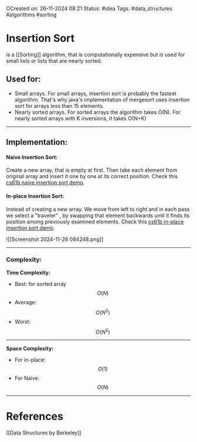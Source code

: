 OCreated on: 26-11-2024 08:21
Status: #idea
Tags: #data_structures #algorithms #sorting
# Insertion Sort
is a [[Sorting]] algorithm, that is computationally expensive but is used for small lists or lists that are nearly sorted.
## Used for:
- Small arrays. For small arrays, insertion sort is probably the fastest algorithm. That's why java's implementation of mergesort uses insertion sort for arrays less than 15 elements.
- Nearly sorted arrays. For sorted arrays the algorithm takes O(N). For nearly sorted arrays with K inversions, it takes O(N+K)
_______
## Implementation:
#### Naive Insertion Sort:
Create a new array, that is empty at first. Then take each element from original array and insert it one by one at its correct position. Check this [cs61b naive insertion sort demo](https://docs.google.com/presentation/d/181Lhn8jf4N-VG1BOkV4-Caj1wKcavkls8fnTKJlCuXc/pub?start=false&loop=false&delayms=3000&slide=id.g463de7561_042).
#### In-place Insertion Sort:
Instead of creating a new array. We move from left to right and in each pass we select a "traveler" , by swapping that element backwards until it finds its position among previously examined elements. Check this [cs61b in-place insertion sort demo](https://docs.google.com/presentation/d/10b9aRqpGJu8pUk8OpfqUIEEm8ou-zmmC7b_BE5wgNg0/edit#slide=id.g463de7561_042).

![[Screenshot 2024-11-26 084248.png]]
____________
### Complexity:
__Time Complexity:__
- Best: for sorted array $$O(N)$$
- Average: $$O(N^2)$$
- Worst: $$O(N^2)$$
_____________________________
__Space Complexity:__
- For in-place: $$O(1)$$
- For Naive: $$O(N)$$
-----------------
# References
[[Data Structures by Berkeley]]